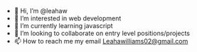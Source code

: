- 👋 Hi, I’m @leahaw
- 👀 I’m interested in web development
- 🌱 I’m currently learning javascript
- 💞️ I’m looking to collaborate on entry level positions/projects
- 📫 How to reach me my email Leahawilliams02@gmail.com

<!---
leahaw/leahaw is a ✨ special ✨ repository because its `README.md` (this file) appears on your GitHub profile.
You can click the Preview link to take a look at your changes.
--->
